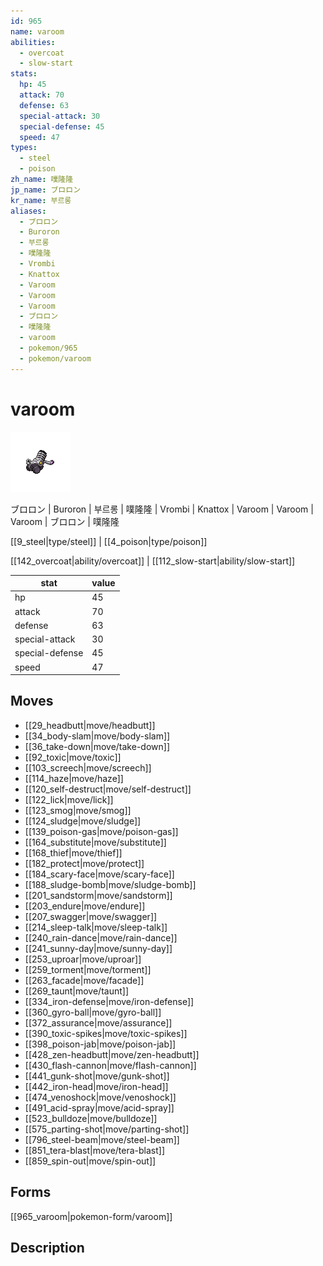 ```yaml
---
id: 965
name: varoom
abilities:
  - overcoat
  - slow-start
stats:
  hp: 45
  attack: 70
  defense: 63
  special-attack: 30
  special-defense: 45
  speed: 47
types:
  - steel
  - poison
zh_name: 噗隆隆
jp_name: ブロロン
kr_name: 부르롱
aliases:
  - ブロロン
  - Buroron
  - 부르롱
  - 噗隆隆
  - Vrombi
  - Knattox
  - Varoom
  - Varoom
  - Varoom
  - ブロロン
  - 噗隆隆
  - varoom
  - pokemon/965
  - pokemon/varoom
---
```

# varoom

![](https://raw.githubusercontent.com/PokeAPI/sprites/master/sprites/pokemon/965.png)

ブロロン | Buroron | 부르롱 | 噗隆隆 | Vrombi | Knattox | Varoom | Varoom | Varoom | ブロロン | 噗隆隆

[[9_steel|type/steel]] | [[4_poison|type/poison]]

[[142_overcoat|ability/overcoat]] | [[112_slow-start|ability/slow-start]]

|stat|value|
|---|---|
|hp|45|
|attack|70|
|defense|63|
|special-attack|30|
|special-defense|45|
|speed|47|


## Moves

- [[29_headbutt|move/headbutt]]
- [[34_body-slam|move/body-slam]]
- [[36_take-down|move/take-down]]
- [[92_toxic|move/toxic]]
- [[103_screech|move/screech]]
- [[114_haze|move/haze]]
- [[120_self-destruct|move/self-destruct]]
- [[122_lick|move/lick]]
- [[123_smog|move/smog]]
- [[124_sludge|move/sludge]]
- [[139_poison-gas|move/poison-gas]]
- [[164_substitute|move/substitute]]
- [[168_thief|move/thief]]
- [[182_protect|move/protect]]
- [[184_scary-face|move/scary-face]]
- [[188_sludge-bomb|move/sludge-bomb]]
- [[201_sandstorm|move/sandstorm]]
- [[203_endure|move/endure]]
- [[207_swagger|move/swagger]]
- [[214_sleep-talk|move/sleep-talk]]
- [[240_rain-dance|move/rain-dance]]
- [[241_sunny-day|move/sunny-day]]
- [[253_uproar|move/uproar]]
- [[259_torment|move/torment]]
- [[263_facade|move/facade]]
- [[269_taunt|move/taunt]]
- [[334_iron-defense|move/iron-defense]]
- [[360_gyro-ball|move/gyro-ball]]
- [[372_assurance|move/assurance]]
- [[390_toxic-spikes|move/toxic-spikes]]
- [[398_poison-jab|move/poison-jab]]
- [[428_zen-headbutt|move/zen-headbutt]]
- [[430_flash-cannon|move/flash-cannon]]
- [[441_gunk-shot|move/gunk-shot]]
- [[442_iron-head|move/iron-head]]
- [[474_venoshock|move/venoshock]]
- [[491_acid-spray|move/acid-spray]]
- [[523_bulldoze|move/bulldoze]]
- [[575_parting-shot|move/parting-shot]]
- [[796_steel-beam|move/steel-beam]]
- [[851_tera-blast|move/tera-blast]]
- [[859_spin-out|move/spin-out]]

## Forms



[[965_varoom|pokemon-form/varoom]]

## Description



